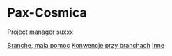 Pax-Cosmica
===========
Project manager suxxx

[Branche, mala pomoc](http://git-scm.com/book/en/v2/Git-Branching-Basic-Branching-and-Merging)
[Konwencje przy branchach](https://gist.github.com/digitaljhelms/4287848)
[Inne](http://i.imgur.com/xgYL5Zc.gifv)
